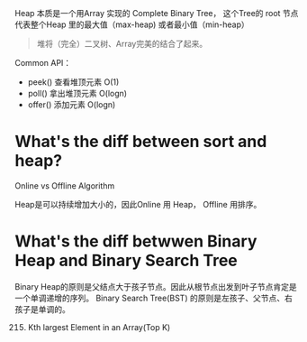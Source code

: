 
Heap 本质是一个用Array 实现的 Complete Binary Tree， 这个Tree的 root 节点代表整个Heap 里的最大值（max-heap) 或者最小值（min-heap）
>堆将（完全）二叉树、Array完美的结合了起来。

Common API：

- peek()  查看堆顶元素 O(1)
- poll()  拿出堆顶元素 O(logn)
- offer() 添加元素    O(logn)


# What's the diff between sort and heap?
Online vs Offline Algorithm

Heap是可以持续增加大小的，因此Online 用 Heap， Offline 用排序。


# What's the diff betwwen Binary Heap and Binary Search Tree
Binary Heap的原则是父结点大于孩子节点。因此从根节点出发到叶子节点肯定是一个单调递增的序列。
Binary Search Tree(BST) 的原则是左孩子、父节点、右孩子是单调的。


215. Kth largest Element in an Array(Top K)

